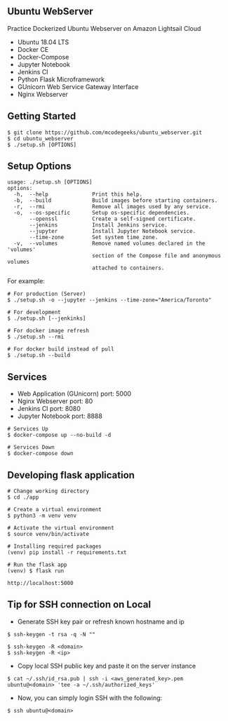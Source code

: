 ## Ubuntu WebServer
Practice Dockerized Ubuntu Webserver on Amazon Lightsail Cloud
* Ubuntu 18.04 LTS
* Docker CE
* Docker-Compose
* Jupyter Notebook
* Jenkins CI
* Python Flask Microframework
* GUnicorn Web Service Gateway Interface
* Nginx Webserver

## Getting Started
```
$ git clone https://github.com/mcodegeeks/ubuntu_webserver.git
$ cd ubuntu_webserver
$ ./setup.sh [OPTIONS]
```

## Setup Options
```
usage: ./setup.sh [OPTIONS]
options:
  -h,  --help              Print this help.
  -b,  --build             Build images before starting containers.
  -r,  --rmi               Remove all images used by any service.
  -o,  --os-specific       Setup os-specific dependencies.
       --openssl           Create a self-signed certificate.
       --jenkins           Install Jenkins service.
       --jupyter           Install Jupyter Notebook service.
       --time-zone         Set system time zone.
  -v,  --volumes           Remove named volumes declared in the 'volumes'
                           section of the Compose file and anonymous volumes
                           attached to containers.
```

For example:
```
# For production (Server)
$ ./setup.sh -o --jupyter --jenkins --time-zone="America/Toronto"

# For development
$ ./setup.sh [--jenkinks]

# For docker image refresh
$ ./setup.sh --rmi

# For docker build instead of pull
$ ./setup.sh --build
```

## Services
* Web Application (GUnicorn) port: 5000
* Nginx Webserver port: 80
* Jenkins CI port: 8080
* Jupyter Notebook port: 8888

```
# Services Up
$ docker-compose up --no-build -d

# Services Down
$ docker-compose down
```

## Developing flask application
```
# Change working directory
$ cd ./app

# Create a virtual environment
$ python3 -m venv venv 

# Activate the virtual environment
$ source venv/bin/activate

# Installing required packages
(venv) pip install -r requirements.txt

# Run the flask app
(venv) $ flask run
```
```
http://localhost:5000
```

## Tip for SSH connection on Local
- Generate SSH key pair or refresh known hostname and ip
```
$ ssh-keygen -t rsa -q -N ""
```
```
$ ssh-keygen -R <domain>
$ ssh-keygen -R <ip>
```
- Copy local SSH public key and paste it on the server instance 
```
$ cat ~/.ssh/id_rsa.pub | ssh -i <aws_generated_key>.pem ubuntu@<domain> 'tee -a ~/.ssh/authorized_keys'
```
- Now, you can simply login SSH with the following:
```
$ ssh ubuntu@<domain>
```
